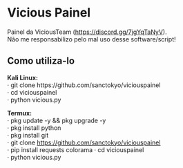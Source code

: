 # Vicious Painel
Painel da ViciousTeam (https://discord.gg/7jgYqTaNyV). <br>
Não me responsabilizo pelo mal uso desse software/script!

<h2>Como utiliza-lo</h2>
<strong>Kali Linux:</strong>
<br>
· git clone https://github.com/sanctokyo/viciouspainel <br>
· cd viciouspainel <br>
· python vicious.py

<strong>Termux:</strong>
<br>
· pkg update -y && pkg upgrade -y <br>
· pkg install python <br>
· pkg install git <br>
· git clone https://github.com/sanctokyo/viciouspainel <br>
· pip install requests colorama 
· cd viciouspainel <br>
· python vicious.py
